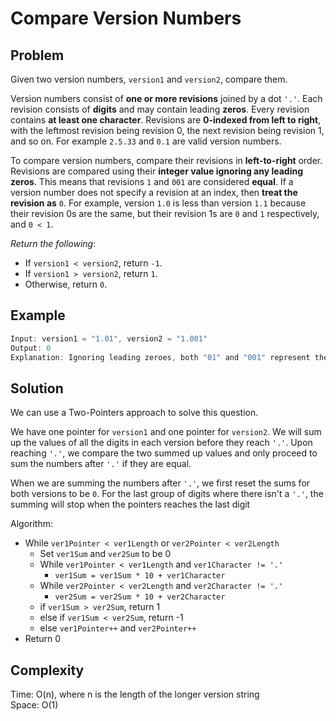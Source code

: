 # Compare Version Numbers

## Problem

Given two version numbers, ```version1``` and ```version2```, compare them.

Version numbers consist of **one or more revisions** joined by a dot ``'.'``. Each revision consists of **digits** and may contain leading **zeros**. Every revision contains **at least one character**. Revisions are **0-indexed from left to right**, with the leftmost revision being revision 0, the next revision being revision 1, and so on. For example ```2.5.33``` and ```0.1``` are valid version numbers.

To compare version numbers, compare their revisions in **left-to-right** order. Revisions are compared using their **integer value ignoring any leading zeros**. This means that revisions ```1``` and ```001``` are considered **equal**. If a version number does not specify a revision at an index, then **treat the revision as** ```0```. For example, version ```1.0``` is less than version ```1.1``` because their revision 0s are the same, but their revision 1s are ```0``` and ```1``` respectively, and ```0 < 1```.

*Return the following*:

- If ```version1 < version2```, return ```-1```.
- If ```version1 > version2```, return ```1```.
- Otherwise, return ```0```.

## Example

```java
Input: version1 = "1.01", version2 = "1.001"
Output: 0
Explanation: Ignoring leading zeroes, both "01" and "001" represent the same integer "1".
```

## Solution

We can use a Two-Pointers approach to solve this question.

We have one pointer for ```version1``` and one pointer for ```version2```. We will sum up the values of all the digits in each version before they reach ```'.'```. Upon reaching ```'.'```, we compare the two summed up values and only proceed to sum the numbers after ```'.'``` if they are equal.

When we are summing the numbers after ```'.'```, we first reset the sums for both versions to be ```0```. For the last group of digits where there isn't a ```'.'```, the summing will stop when the pointers reaches the last digit

Algorithm:

- While ```ver1Pointer < ver1Length``` or ```ver2Pointer < ver2Length```
  - Set ```ver1Sum``` and ```ver2Sum``` to be 0
  - While ```ver1Pointer < ver1Length``` and ```ver1Character != '.'```
    - ```ver1Sum = ver1Sum * 10 + ver1Character```
  - While ```ver2Pointer < ver2Length``` and ```ver2Character != '.'```
    - ```ver2Sum = ver2Sum * 10 + ver2Character```
  - if ```ver1Sum > ver2Sum```, return 1
  - else if ```ver1Sum < ver2Sum```, return -1
  - else ```ver1Pointer++``` and ```ver2Pointer++```
- Return 0

## Complexity

Time: O(n), where n is the length of the longer version string </br>
Space: O(1)
